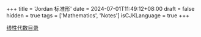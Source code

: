 +++
title = 'Jordan 标准形'
date = 2024-07-01T11:49:12+08:00
draft = false
hidden = true
tags = ['Mathematics', 'Notes']
isCJKLanguage = true
+++

[线性代数目录](../)